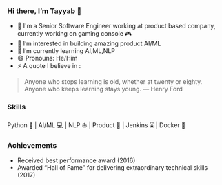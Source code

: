 ### Hi there, I’m Tayyab :wave:
- 🔭 I'm a Senior Software Engineer working at product based company, currently working on gaming console :video_game:
- :rocket: I’m interested in building amazing product AI/ML
- 🌱 I’m currently learning AI,ML,NLP
- 😄 Pronouns: He/Him
- ⚡ A quote I believe in :
>Anyone who stops learning is old, whether at twenty or eighty. Anyone who keeps learning stays young. ― Henry Ford

### Skills
Python :snake: | AI/ML :computer: | NLP :boat: | Product :rocket: | Jenkins :hourglass: | Docker :ship:

### Achievements
- Received best performance award (2016)
- Awarded “Hall of Fame” for delivering extraordinary technical skills (2017)

